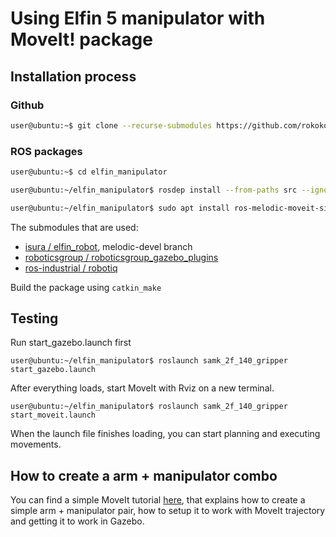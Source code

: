 # Using Elfin 5 manipulator with MoveIt! package

## Installation process

<!-- ```bash
sudo apt install ros-melodic-soem \
ros-melodic-moveit \
ros-melodic-joint-trajectory-controller \
ros-melodic-socketcan-interface
``` -->

### Github

```bash
user@ubuntu:~$ git clone --recurse-submodules https://github.com/rokokoo/elfin_manipulator.git
```

### ROS packages

```bash
user@ubuntu:~$ cd elfin_manipulator

user@ubuntu:~/elfin_manipulator$ rosdep install --from-paths src --ignore-src --rosdistro=melodic -y

user@ubuntu:~/elfin_manipulator$ sudo apt install ros-melodic-moveit-simple-controller-manager
```

The submodules that are used:

- [isura / elfin_robot](https://github.com/isura/elfin_robot/tree/melodic-devel), melodic-devel branch
- [roboticsgroup / roboticsgroup_gazebo_plugins](https://github.com/roboticsgroup/roboticsgroup_gazebo_plugins.git)
- [ros-industrial / robotiq](https://github.com/ros-industrial/robotiq.git)

Build the package using `catkin_make`

## Testing

Run start_gazebo.launch first

`user@ubuntu:~/elfin_manipulator$ roslaunch samk_2f_140_gripper start_gazebo.launch`

After everything loads, start MoveIt with Rviz on a new terminal.

`user@ubuntu:~/elfin_manipulator$ roslaunch samk_2f_140_gripper start_moveit.launch`

When the launch file finishes loading, you can start planning and executing movements.

## How to create a arm + manipulator combo

You can find a simple MoveIt tutorial [here](doc/create_moveit_config.md), that explains how to create a simple arm + manipulator pair, how to setup it to work with MoveIt trajectory and getting it to work in Gazebo.

